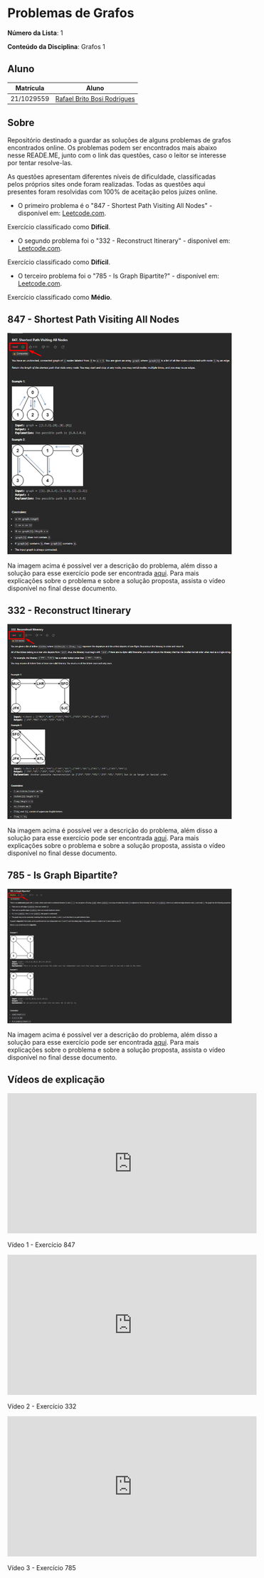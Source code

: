 # Problemas de Grafos

**Número da Lista**: 1

**Conteúdo da Disciplina**: Grafos 1

## Aluno

|Matrícula | Aluno |
| -- | -- |
| 21/1029559  | [Rafael Brito Bosi Rodrigues](https://github.com/StrangeUnit28) |

## Sobre

Repositório destinado a guardar as soluções de alguns problemas de grafos encontrados online. Os problemas podem ser encontrados mais abaixo nesse READE.ME, junto com o link das questões, caso o leitor se interesse por tentar resolve-las.

As questões apresentam diferentes níveis de dificuldade, classificadas pelos próprios sites onde foram realizadas. Todas as questões aqui presentes foram resolvidas com 100% de aceitação pelos juizes online.

- O primeiro problema é o "847 - Shortest Path Visiting All Nodes" - disponível em: [Leetcode.com](https://leetcode.com/problems/shortest-path-visiting-all-nodes/description/). 

Exercício classificado como **Difícil**.

- O segundo problema foi o "332 - Reconstruct Itinerary" - disponível em: [Leetcode.com](https://leetcode.com/problems/reconstruct-itinerary/description/). 

Exercício classificado como **Difícil**.

- O terceiro problema foi o "785 - Is Graph Bipartite?" - disponível em: [Leetcode.com](https://leetcode.com/problems/is-graph-bipartite/description/). 

Exercício classificado como **Médio**.

## 847 - Shortest Path Visiting All Nodes

![Problema - 847](./imgs/847.png)

Na imagem acima é possível ver a descrição do problema, além disso a solução para esse exercício pode ser encontrada [aqui](./leetcode_847/). Para mais explicações sobre o problema e sobre a solução proposta, assista o vídeo disponível no final desse documento.

## 332 - Reconstruct Itinerary

![Problema - 332](./imgs/332.png)

Na imagem acima é possível ver a descrição do problema, além disso a solução para esse exercício pode ser encontrada [aqui](./leetcode_332/). Para mais explicações sobre o problema e sobre a solução proposta, assista o vídeo disponível no final desse documento.

## 785 - Is Graph Bipartite?

![Problema - 785](./imgs/785.png)

Na imagem acima é possível ver a descrição do problema, além disso a solução para esse exercício pode ser encontrada [aqui](./leetcode_785/). Para mais explicações sobre o problema e sobre a solução proposta, assista o vídeo disponível no final desse documento.

## Vídeos de explicação

<iframe width="560" height="315" src="https://www.youtube.com/embed/zp29guH1ebQ?si=EnApkDf_OopE7A24" title="YouTube video player" frameborder="0" allow="accelerometer; autoplay; clipboard-write; encrypted-media; gyroscope; picture-in-picture; web-share" allowfullscreen></iframe>

Vídeo 1 - Exercício 847

<iframe width="560" height="315" src="https://www.youtube.com/embed/xfunUtEhdB8?si=t7MDi4BAEfjjbNTD" title="YouTube video player" frameborder="0" allow="accelerometer; autoplay; clipboard-write; encrypted-media; gyroscope; picture-in-picture; web-share" allowfullscreen></iframe>

Vídeo 2 - Exercício 332

<iframe width="560" height="315" src="https://www.youtube.com/embed/f6UxY39cvSI?si=aNThk8DO-Bi2IUnr" title="YouTube video player" frameborder="0" allow="accelerometer; autoplay; clipboard-write; encrypted-media; gyroscope; picture-in-picture; web-share" allowfullscreen></iframe>

Vídeo 3 - Exercício 785









